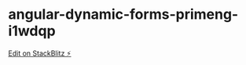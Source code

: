 # angular-dynamic-forms-primeng-i1wdqp

[Edit on StackBlitz ⚡️](https://stackblitz.com/edit/angular-dynamic-forms-primeng-i1wdqp)